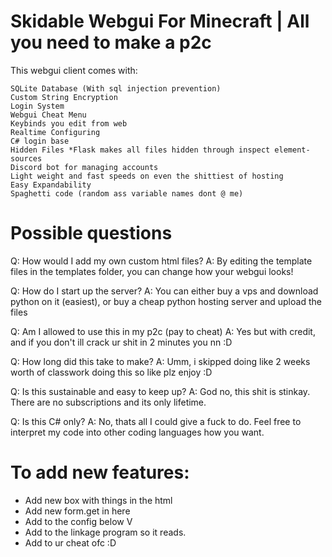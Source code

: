 # Skidable Webgui For Minecraft | All you need to make a p2c

This webgui client comes with:
```
SQLite Database (With sql injection prevention)
Custom String Encryption
Login System
Webgui Cheat Menu
Keybinds you edit from web
Realtime Configuring
C# login base
Hidden Files *Flask makes all files hidden through inspect element-sources
Discord bot for managing accounts
Light weight and fast speeds on even the shittiest of hosting
Easy Expandability
Spaghetti code (random ass variable names dont @ me)
```
# Possible questions

Q: How would I add my own custom html files?
A: By editing the template files in the templates folder, you can change how your webgui looks!

Q: How do I start up the server?
A: You can either buy a vps and download python on it (easiest), or buy a cheap python hosting server and upload the files

Q: Am I allowed to use this in my p2c (pay to cheat)
A: Yes but with credit, and if you don't ill crack ur shit in 2 minutes you nn :D

Q: How long did this take to make?
A: Umm, i skipped doing like 2 weeks worth of classwork doing this so like plz enjoy :D

Q: Is this sustainable and easy to keep up?
A: God no, this shit is stinkay. There are no subscriptions and its only lifetime. 

Q: Is this C# only?
A: No, thats all I could give a fuck to do. Feel free to interpret my code into other coding languages how you want.

# To add new features:
* Add new box with things in the html
* Add new form.get in here
* Add to the config below V
* Add to the linkage program so it reads.
* Add to ur cheat ofc :D